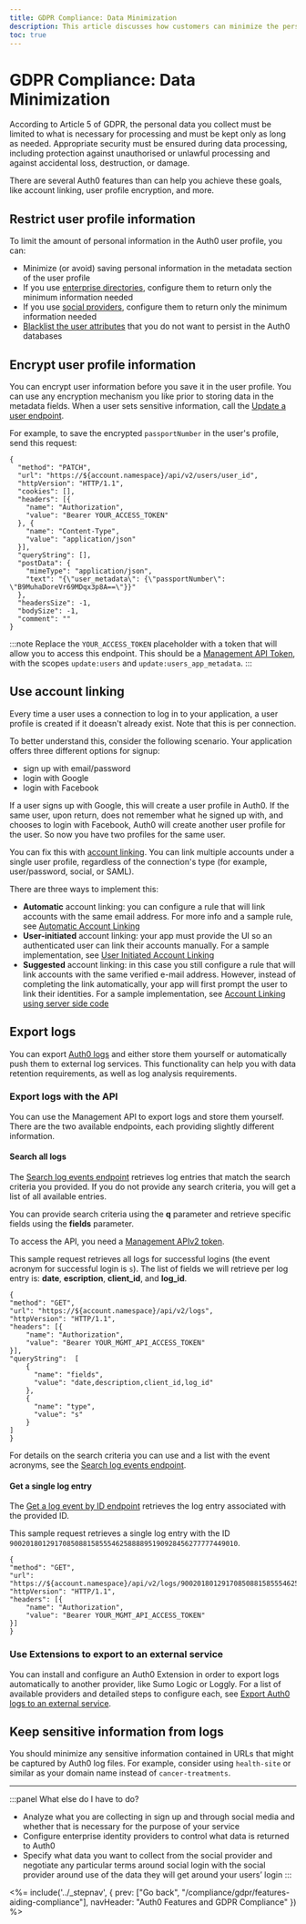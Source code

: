 ```yaml
---
title: GDPR Compliance: Data Minimization
description: This article discusses how customers can minimize the personal data they collect for processing and ensure their security
toc: true
---
```

# GDPR Compliance: Data Minimization

According to Article 5 of GDPR, the personal data you collect must be limited to what is necessary for processing and must be kept only as long as needed. Appropriate security must be ensured during data processing, including protection against unauthorised or unlawful processing and against accidental loss, destruction, or damage.

There are several Auth0 features than can help you achieve these goals, like account linking, user profile encryption, and more.

## Restrict user profile information

To limit the amount of personal information in the Auth0 user profile, you can:

- Minimize (or avoid) saving personal information in the metadata section of the user profile
- If you use [enterprise directories](/identityproviders#enterprise), configure them to return only the minimum information needed
- If you use [social providers](/identityproviders#social), configure them to return only the minimum information needed
- [Blacklist the user attributes](/security/blacklisting-attributes) that you do not want to persist in the Auth0 databases

## Encrypt user profile information

You can encrypt user information before you save it in the user profile. You can use any encryption mechanism you like prior to storing data in the metadata fields. When a user sets sensitive information, call the [Update a user endpoint](/api/management/v2#!/Users/patch_users_by_id).

For example, to save the encrypted `passportNumber` in the user's profile, send this request:

```har
{
  "method": "PATCH",
  "url": "https://${account.namespace}/api/v2/users/user_id",
  "httpVersion": "HTTP/1.1",
  "cookies": [],
  "headers": [{
    "name": "Authorization",
    "value": "Bearer YOUR_ACCESS_TOKEN"
  }, {
    "name": "Content-Type",
    "value": "application/json"
  }],
  "queryString": [],
  "postData": {
    "mimeType": "application/json",
    "text": "{\"user_metadata\": {\"passportNumber\": \"B9MuhaDoreVr69MDqx3p8A==\"}}"
  },
  "headersSize": -1,
  "bodySize": -1,
  "comment": ""
}
```

:::note
Replace the `YOUR_ACCESS_TOKEN` placeholder with a token that will allow you to access this endpoint. This should be a [Management API Token](/api/management/v2/tokens), with the scopes `update:users` and `update:users_app_metadata`.
:::

## Use account linking

Every time a user uses a connection to log in to your application, a user profile is created if it doeasn't already exist. Note that this is per connection.

To better understand this, consider the following scenario. Your application offers three different options for signup:
- sign up with email/password
- login with Google
- login with Facebook

If a user signs up with Google, this will create a user profile in Auth0. If the same user, upon return, does not remember what he signed up with, and chooses to login with Facebook, Auth0 will create another user profile for the user. So now you have two profiles for the same user.

You can fix this with [account linking](/link-accounts). You can link multiple accounts under a single user profile, regardless of the connection's type (for example, user/password, social, or SAML).

There are three ways to implement this:
- **Automatic** account linking: you can configure a rule that will link accounts with the same email address. For more info and a sample rule, see [Automatic Account Linking](/link-accounts#automatic-account-linking)
- **User-initiated** account linking: your app must provide the UI so an authenticated user can link their accounts manually. For a sample implementation, see [User Initiated Account Linking](/link-accounts/user-initiated-linking)
- **Suggested** account linking: in this case you still configure a rule that will link accounts with the same verified e-mail address. However, instead of completing the link automatically, your app will first prompt the user to link their identities. For a sample implementation, see [Account Linking using server side code](/link-accounts/suggested-linking)

## Export logs

You can export [Auth0 logs](/logs) and either store them yourself or automatically push them to external log services. This functionality can help you with data retention requirements, as well as log analysis requirements.

### Export logs with the API

You can use the Management API to export logs and store them yourself. There are the two available endpoints, each providing slightly different information.

#### Search all logs

The [Search log events endpoint](/api/management/v2#!/Logs/get_logs) retrieves log entries that match the search criteria you provided. If you do not provide any search criteria, you will get a list of all available entries. 

You can provide search criteria using the **q** parameter and retrieve specific fields using the **fields** parameter. 

To access the API, you need a [Management APIv2 token](/api/management/v2/tokens).

This sample request retrieves all logs for successful logins (the event acronym for successful login is `s`). The list of fields we will retrieve per log entry is: **date**, **escription**, **client_id**, and **log_id**. 

```har
{
"method": "GET",
"url": "https://${account.namespace}/api/v2/logs",
"httpVersion": "HTTP/1.1",
"headers": [{
    "name": "Authorization",
    "value": "Bearer YOUR_MGMT_API_ACCESS_TOKEN"
}],
"queryString":  [
    {
      "name": "fields",
      "value": "date,description,client_id,log_id"
    },
    {
      "name": "type",
      "value": "s"
    }
]
}
```

For details on the search criteria you can use and a list with the event acronyms, see the [Search log events endpoint](/api/management/v2#!/Logs/get_logs).

#### Get a single log entry

The [Get a log event by ID endpoint](/api/management/v2#!/Logs/get_logs_by_id) retrieves the log entry associated with the provided ID.

This sample request retrieves a single log entry with the ID `90020180129170850881585554625888895190928456277777449010`.

```har
{
"method": "GET",
"url": "https://${account.namespace}/api/v2/logs/90020180129170850881585554625888895190928456277777449010",
"httpVersion": "HTTP/1.1",
"headers": [{
    "name": "Authorization",
    "value": "Bearer YOUR_MGMT_API_ACCESS_TOKEN"
}]
}
```

### Use Extensions to export to an external service

You can install and configure an Auth0 Extension in order to export logs automatically to another provider, like Sumo Logic or Loggly. For a list of available providers and detailed steps to configure each, see [Export Auth0 logs to an external service](/extensions#export-auth0-logs-to-an-external-service).


## Keep sensitive information from logs

You should minimize any sensitive information contained in URLs that might be captured by Auth0 log files. For example, consider using `health-site` or similar as your domain name instead of `cancer-treatments`.

---

:::panel What else do I have to do?
- Analyze what you are collecting in sign up and through social media and whether that is necessary for the purpose of your service
- Configure enterprise identity providers to control what data is returned to Auth0
- Specify what data you want to collect from the social provider and negotiate any particular terms around social login with the social provider around use of the data they will get around your users’ login
:::

<%= include('../_stepnav', {
 prev: ["Go back", "/compliance/gdpr/features-aiding-compliance"],
 navHeader: "Auth0 Features and GDPR Compliance"
}) %>
